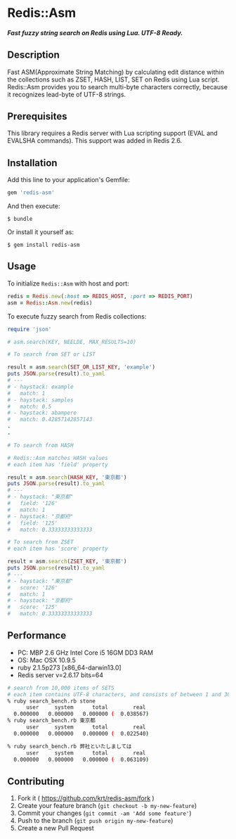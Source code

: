 # Redis::Asm

##### Fast fuzzy string search on Redis using Lua. UTF-8 Ready.

## Description
Fast ASM(Approximate String Matching) by calculating edit distance within the collections such as ZSET, HASH, LIST, SET on Redis using Lua script.  
Redis::Asm provides you to search multi-byte characters correctly, because it recognizes lead-byte of UTF-8 strings.

## Prerequisites
This library requires a Redis server with Lua scripting support (EVAL and EVALSHA commands). This support was added in Redis 2.6.

## Installation

Add this line to your application's Gemfile:

```ruby
gem 'redis-asm'
```

And then execute:

    $ bundle

Or install it yourself as:

    $ gem install redis-asm

## Usage

To initialize `Redis::Asm` with host and port:
```ruby
redis = Redis.new(:host => REDIS_HOST, :port => REDIS_PORT)
asm = Redis::Asm.new(redis)
```
To execute fuzzy search from Redis collections:
```ruby
require 'json'

# asm.search(KEY, NEELDE, MAX_RESULTS=10)

# To search from SET or LIST

result = asm.search(SET_OR_LIST_KEY, 'example')
puts JSON.parse(result).to_yaml
# ---
# - haystack: example
#   match: 1
# - haystack: samples
#   match: 0.5
# - haystack: abampere
#   match: 0.42857142857143
.
.

# To search from HASH

# Redis::Asm matches HASH values
# each item has 'field' property

result = asm.search(HASH_KEY, '東京都')
puts JSON.parse(result).to_yaml
# ---
# - haystack: "東京都"
#   field: '126'
#   match: 1
# - haystack: "京都府"
#   field: '125'
#   match: 0.33333333333333

# To search from ZSET
# each item has 'score' property

result = asm.search(ZSET_KEY, '東京都')
puts JSON.parse(result).to_yaml
# ---
# - haystack: "東京都"
#   score: '126'
#   match: 1
# - haystack: "京都府"
#   score: '125'
#   match: 0.33333333333333
```
## Performance

 - PC: MBP 2.6 GHz Intel Core i5 16GM DD3 RAM
 - OS: Mac OSX 10.9.5
 - ruby 2.1.5p273 [x86_64-darwin13.0]
 - Redis server v=2.6.17 bits=64

```bash
# search from 10,000 items of SETS
# each item contains UTF-8 characters, and consists of between 1 and 30 chars.
% ruby search_bench.rb stone
      user     system      total        real
  0.000000   0.000000   0.000000 (  0.038567)
% ruby search_bench.rb 東京都
      user     system      total        real
  0.000000   0.000000   0.000000 (  0.022540)

% ruby search_bench.rb 弊社といたしましては
      user     system      total        real
  0.000000   0.000000   0.000000 (  0.063109)

```



## Contributing

1. Fork it ( https://github.com/krt/redis-asm/fork )
2. Create your feature branch (`git checkout -b my-new-feature`)
3. Commit your changes (`git commit -am 'Add some feature'`)
4. Push to the branch (`git push origin my-new-feature`)
5. Create a new Pull Request
